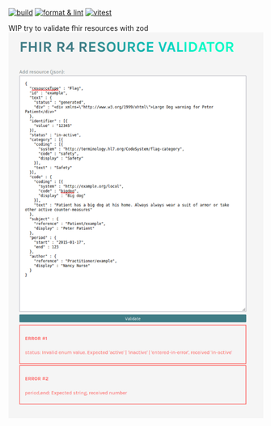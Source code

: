 [![build](https://github.com/willemverbuyst/fhir-resource-validator/actions/workflows/build.yml/badge.svg)](https://github.com/willemverbuyst/fhir-resource-validator/actions/workflows/build.yml) [![format & lint](https://github.com/willemverbuyst/fhir-resource-validator/actions/workflows/format-lint.yml/badge.svg)](https://github.com/willemverbuyst/fhir-resource-validator/actions/workflows/format-lint.yml) [![vitest](https://github.com/willemverbuyst/fhir-resource-validator/actions/workflows/test.yml/badge.svg)](https://github.com/willemverbuyst/fhir-resource-validator/actions/workflows/test.yml)

WIP try to validate fhir resources with zod
![](./img/Screenshot.png)
